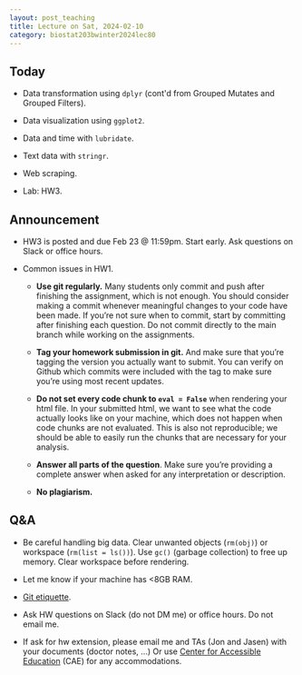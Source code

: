 ```yaml
---
layout: post_teaching
title: Lecture on Sat, 2024-02-10
category: biostat203bwinter2024lec80
---
```


## Today

* Data transformation using `dplyr` (cont'd from Grouped Mutates and Grouped Filters).

* Data visualization using `ggplot2`.

* Data and time with `lubridate`.

* Text data with `stringr`.

* Web scraping.

* Lab: HW3.

## Announcement

* HW3 is posted and due Feb 23 @ 11:59pm. Start early. Ask questions on Slack or office hours.

* Common issues in HW1.

    * **Use git regularly.** Many students only commit and push after finishing the assignment, which is not enough. You should consider making a commit whenever meaningful changes to your code have been made. If you’re not sure when to commit, start by committing after finishing each question. Do not commit directly to the main branch while working on the assignments.
    
    * **Tag your homework submission in git.** And make sure that you’re tagging the version you actually want to submit. You can verify on Github which commits were included with the tag to make sure you’re using most recent updates.
    
    * **Do not set every code chunk to `eval = False`** when rendering your html file. In your submitted html, we want to see what the code actually looks like on your machine, which does not happen when code chunks are not evaluated. This is also not reproducible; we should be able to easily run the chunks that are necessary for your analysis.
    
    * **Answer all parts of the question**. Make sure you’re providing a complete answer when asked for any interpretation or description. 
    
    * **No plagiarism.**
    
## Q&A

* Be careful handling big data. Clear unwanted objects (`rm(obj)`) or workspace (`rm(list = ls())`). Use `gc()` (garbage collection) to free up memory. Clear workspace before rendering.

* Let me know if your machine has <8GB RAM.

* [Git etiquette](https://ucla-biostat-203b.github.io/2024winter/slides/04-git/git.html#etiquettes-of-using-git).

* Ask HW questions on Slack (do not DM me) or office hours. Do not email me. 

* If ask for hw extension, please email me and TAs (Jon and Jasen) with your documents (doctor notes, ...) Or use [Center for Accessible Education](https://cae.ucla.edu/) (CAE) for any accommodations.
